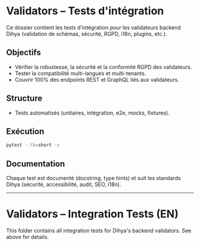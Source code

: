 # Validators – Tests d'intégration

Ce dossier contient les tests d'intégration pour les validateurs backend Dihya (validation de schémas, sécurité, RGPD, i18n, plugins, etc.).

## Objectifs
- Vérifier la robustesse, la sécurité et la conformité RGPD des validateurs.
- Tester la compatibilité multi-langues et multi-tenants.
- Couvrir 100% des endpoints REST et GraphQL liés aux validateurs.

## Structure
- Tests automatisés (unitaires, intégration, e2e, mocks, fixtures).

## Exécution
```bash
pytest --tb=short -v
```

## Documentation
Chaque test est documenté (docstring, type hints) et suit les standards Dihya (sécurité, accessibilité, audit, SEO, i18n).

---

# Validators – Integration Tests (EN)

This folder contains all integration tests for Dihya's backend validators. See above for details.
